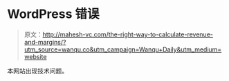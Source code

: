 # WordPress 错误

> 原文：<http://mahesh-vc.com/the-right-way-to-calculate-revenue-and-margins/?utm_source=wanqu.co&utm_campaign=Wanqu+Daily&utm_medium=website>

本网站出现技术问题。